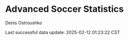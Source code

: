 # Advanced Soccer Statistics
Denis Ostroushko

<!-- gfm -->

Last successful data update: 2025-02-12 01:23:22 CST
